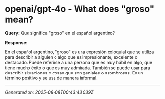 # openai/gpt-4o - What does "groso" mean?

**Query:** Que significa "groso" en el español argentino?



**Response:**

En el español argentino, "groso" es una expresión coloquial que se utiliza para describir a alguien o algo que es impresionante, excelente o destacado. Puede referirse a una persona que es muy hábil en algo, que tiene mucho éxito o que es muy admirada. También se puede usar para describir situaciones o cosas que son geniales o asombrosas. Es un término positivo y se usa de manera informal.

---
*Generated on: 2025-08-08T00:43:43.039Z*
